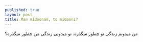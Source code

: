 ```yaml
---
published: true
layout: post
title: Man midoonam, to midooni?
---
```

من میدونم زندگی تو چطور میگذره. تو میدونی زندگی من چطور میگذره؟
